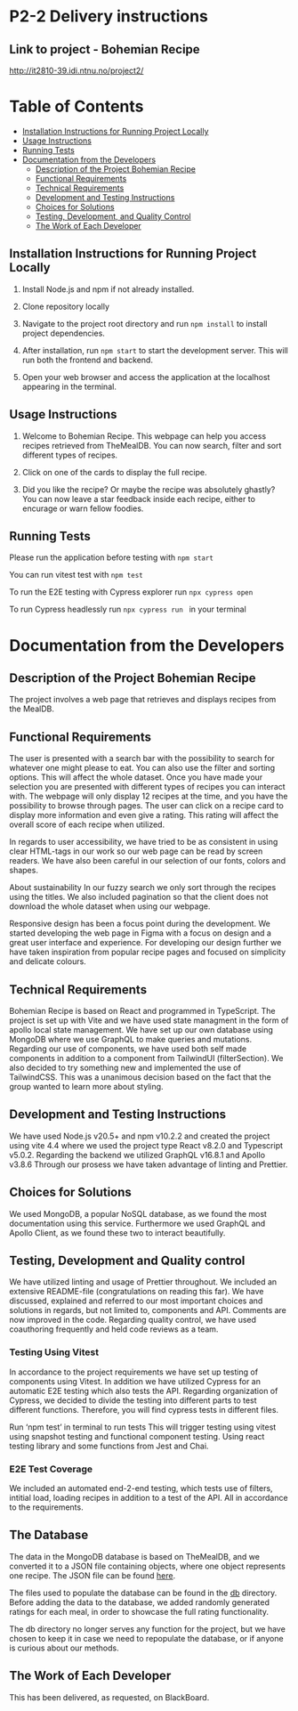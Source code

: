 # P2-2 Delivery instructions

## Link to project - Bohemian Recipe

http://it2810-39.idi.ntnu.no/project2/

# Table of Contents

-   [Installation Instructions for Running Project Locally](#installation-instructions-for-running-project-locally)
-   [Usage Instructions](#usage-instructions)
-   [Running Tests](#running-tests)
-   [Documentation from the Developers](#documentation-from-the-developers)
    -   [Description of the Project Bohemian Recipe](#description-of-the-project-bohemian-recipe)
    -   [Functional Requirements](#functional-requirements)
    -   [Technical Requirements](#technical-requirements)
    -   [Development and Testing Instructions](#development-and-testing-instructions)
    -   [Choices for Solutions](#choices-for-solutions)
    -   [Testing, Development, and Quality Control](#testing-development-and-quality-control)
    -   [The Work of Each Developer](#the-work-of-each-developer)

## Installation Instructions for Running Project Locally

1. Install Node.js and npm if not already installed.

2. Clone repository locally

3. Navigate to the project root directory and run `npm install` to install project dependencies.

4. After installation, run `npm start` to start the development server. This will run both the frontend and backend.

5. Open your web browser and access the application at the localhost appearing in the terminal.

## Usage Instructions

1. Welcome to Bohemian Recipe. This webpage can help you access recipes retrieved from TheMealDB. You can now search, filter and sort different types of recipes.

2. Click on one of the cards to display the full recipe.

3. Did you like the recipe? Or maybe the recipe was absolutely ghastly? You can now leave a star feedback inside each recipe, either to encurage or warn fellow foodies.

## Running Tests

Please run the application before testing with `npm start`

You can run vitest test with `npm test`

To run the E2E testing with Cypress explorer run `npx cypress open`

To run Cypress headlessly run `npx cypress run ` in your terminal

# Documentation from the Developers

## Description of the Project Bohemian Recipe

The project involves a web page that retrieves and displays recipes from the MealDB.

## Functional Requirements

The user is presented with a search bar with the possibility to search for whatever one might please to eat. You can also use the filter and sorting options. This will affect the whole dataset. Once you have made your selection you are presented with different types of recipes you can interact with. The webpage will only display 12 recipes at the time, and you have the possibility to browse through pages. The user can click on a recipe card to display more information and even give a rating. This rating will affect the overall score of each recipe when utilized.

In regards to user accessibility, we have tried to be as consistent in using clear HTML-tags in our work so our web page can be read by screen readers. We have also been careful in our selection of our fonts, colors and shapes.

About sustainability
In our fuzzy search we only sort through the recipes using the titles. We also included pagination so that the client does not download the whole dataset when using our webpage.

Responsive design has been a focus point during the development. We started developing the web page in Figma with a focus on design and a great user interface and experience. For developing our design further we have taken inspiration from popular recipe pages and focused on simplicity and delicate colours.

## Technical Requirements

Bohemian Recipe is based on React and programmed in TypeScript. The project is set up with Vite and we have used state managment in the form of apollo local state management. We have set up our own database using MongoDB where we use GraphQL to make queries and mutations. Regarding our use of components, we have used both self made components in addition to a component from TailwindUI (filterSection). We also decided to try something new and implemented the use of TailwindCSS. This was a unanimous decision based on the fact that the group wanted to learn more about styling.

## Development and Testing Instructions

We have used Node.js v20.5+ and npm v10.2.2 and created the project using vite 4.4 where we used the project type React v8.2.0 and Typescript v5.0.2. Regarding the backend we utilized GraphQL v16.8.1 and Apollo v3.8.6 Through our prosess we have taken advantage of linting and Prettier.

## Choices for Solutions

We used MongoDB, a popular NoSQL database, as we found the most documentation using this service. Furthermore we used GraphQL and Apollo Client, as we found these two to interact beautifully.

## Testing, Development and Quality control

We have utilized linting and usage of Prettier throughout. We included an extensive README-file (congratulations on reading this far). We have discussed, explained and referred to our most important choices and solutions in regards, but not limited to, components and API. Comments are now improved in the code. Regarding quality control, we have used coauthoring frequently and held code reviews as a team.

### Testing Using Vitest

In accordance to the project requirements we have set up testing of components using Vitest. In addition we have utilized Cypress for an automatic E2E testing which also tests the API. Regarding organization of Cypress, we decided to divide the testing into different parts to test different functions. Therefore, you will find cypress tests in different files.

Run ‘npm test’ in terminal to run tests
This will trigger testing using vitest using snapshot testing and functional component testing. Using react testing library and some functions from Jest and Chai.

### E2E Test Coverage

We included an automated end-2-end testing, which tests use of filters, intitial load, loading recipes in addition to a test of the API. All in accordance to the requirements.

## The Database

The data in the MongoDB database is based on TheMealDB, and we converted it to a JSON file containing objects, where one object represents one recipe. The JSON file can be found [here](./db/all_meals_cleaned_no_numbers.json).

The files used to populate the database can be found in the [db](./db/) directory. Before adding the data to the database, we added randomly generated ratings for each meal, in order to showcase the full rating functionality.

The db directory no longer serves any function for the project, but we have chosen to keep it in case we need to repopulate the database, or if anyone is curious about our methods.

## The Work of Each Developer

This has been delivered, as requested, on BlackBoard.
